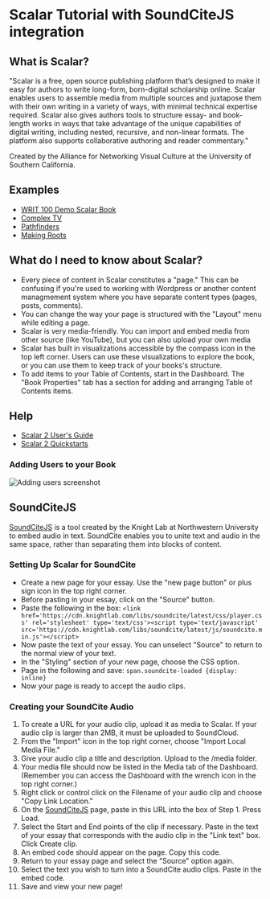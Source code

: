 # Scalar Tutorial with SoundCiteJS integration


## What is Scalar? 
"Scalar is a free, open source publishing platform that’s designed to make it easy for authors to write long-form, born-digital scholarship online. Scalar enables users to assemble media from multiple sources and juxtapose them with their own writing in a variety of ways, with minimal technical expertise required. Scalar also gives authors tools to structure essay- and book-length works in ways that take advantage of the unique capabilities of digital writing, including nested, recursive, and non-linear formats. The platform also supports collaborative authoring and reader commentary."

Created by the Alliance for Networking Visual Culture at the University of Southern California. 

## Examples
* [WRIT 100 Demo Scalar Book](http://scalar.usc.edu/works/wck-writ100/)
* [Complex TV](http://scalar.usc.edu/works/complex-television/index)
* [Pathfinders](http://scalar.usc.edu/works/pathfinders/index)
* [Making Roots](http://makingroots.net/anvc/making-roots/index)

## What do I need to know about Scalar?
* Every piece of content in Scalar constitutes a "page." This can be confusing if you're used to working with Wordpress or another content managmement system where you have separate content types (pages, posts, comments). 
* You can change the way your page is structured with the "Layout" menu while editing a page. 
* Scalar is very media-friendly. You can import and embed media from other source (like YouTube), but you can also upload your own media 
* Scalar has built in visualizations accessible by the compass icon in the top left corner. Users can use these visualizations to explore the book, or you can use them to keep track of your books's structure.
* To add items to your Table of Contents, start in the Dashboard. The "Book Properties" tab has a section for adding and arranging Table of Contents items.

## Help

* [Scalar 2 User's Guide](http://scalar.usc.edu/works/guide2/index)
* [Scalar 2 Quickstarts](http://scalar.usc.edu/works/guide2/quickstarts)


### Adding Users to your Book
![Adding users screenshot](../media/scalar-add-users.png)



## SoundCiteJS
[SoundCiteJS](http://soundcite.knightlab.com/) is a tool created by the Knight Lab at Northwestern University to embed audio in text. SoundCite enables you to unite text and audio in the same space, rather than separating them into blocks of content. 

### Setting Up Scalar for SoundCite
* Create a new page for your essay. Use the "new page button" or plus sign icon in the top right corner. 
* Before pasting in your essay, click on the "Source" button. 
* Paste the following in the box:
```<link href='https://cdn.knightlab.com/libs/soundcite/latest/css/player.css' rel='stylesheet' type='text/css'><script type='text/javascript' src='https://cdn.knightlab.com/libs/soundcite/latest/js/soundcite.min.js'></script>``` 
* Now paste the text of your essay. You can unselect "Source" to return to the normal view of your text. 
* In the "Styling" section of your new page, choose  the CSS option. 
* Page in the following and save:
 ```span.soundcite-loaded {display: inline}``` 
* Now your page is ready to accept the audio clips. 


### Creating your SoundCite Audio
1. To create a URL for your audio clip, upload it as media to Scalar. If your audio clip is larger than 2MB, it must be uploaded to SoundCloud. 
2. From the "Import" icon in the top right corner, choose "Import Local Media File."
3. Give your audio clip a title and description. Upload to the /media folder. 
4. Your media file should now be listed in the Media tab of the Dashboard. (Remember you can access the Dashboard with the wrench icon in the top right corner.)
5. Right click or control click on the Filename of your audio clip and choose "Copy Link Location."
6. On the [SoundCiteJS](http://soundcite.knightlab.com/) page, paste in this URL into the box of Step 1. Press Load.
7. Select the Start and End points of the clip if necessary. Paste in the text of your essay that corresponds with the audio clip in the "Link text" box. Click Create clip.
8. An embed code should appear on the page. Copy this code. 
9. Return to your essay page and select the "Source" option again. 
10. Select the text you wish to turn into a SoundCite audio clips. Paste in the embed code. 
11. Save and view your new page!



